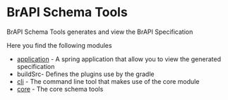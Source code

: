 # BrAPI Schema Tools

BrAPI Schema Tools generates and view the BrAPI Specification

Here you find the following modules

* [application](application/README.md) - A spring application that allow you to view the generated specification 
* buildSrc- Defines the plugins use by the gradle
* [cli](cli/README.md) - The command line tool that makes use of the core module
* [core](core/README.md) - The core schema tools

